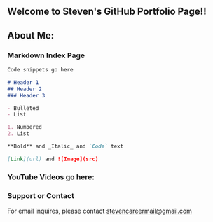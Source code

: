 ## Welcome to Steven's GitHub Portfolio Page!!

## About Me:

### Markdown Index Page

```markdown
Code snippets go here

# Header 1
## Header 2
### Header 3

- Bulleted
- List

1. Numbered
2. List

**Bold** and _Italic_ and `Code` text

[Link](url) and ![Image](src)
```

### YouTube Videos go here:

### Support or Contact

For email inquires, please contact stevencareermail@gmail.com
